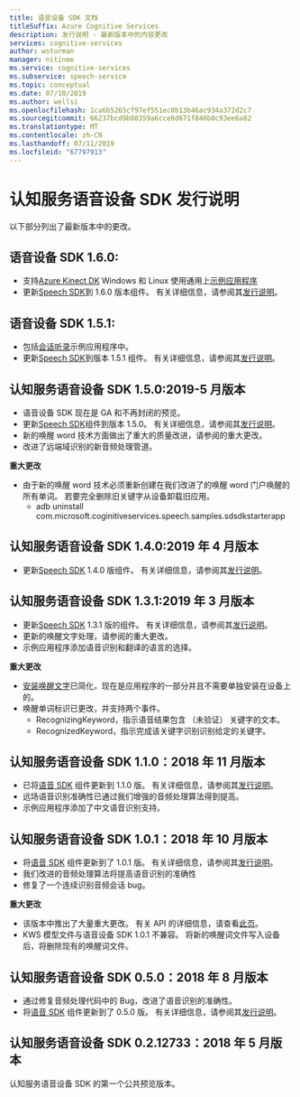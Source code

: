 ```yaml
---
title: 语音设备 SDK 文档
titleSuffix: Azure Cognitive Services
description: 发行说明 - 最新版本中的内容更改
services: cognitive-services
author: wsturman
manager: nitinme
ms.service: cognitive-services
ms.subservice: speech-service
ms.topic: conceptual
ms.date: 07/10/2019
ms.author: wellsi
ms.openlocfilehash: 1ca6b5265cf97ef551ec0b13b46ac934a372d2c7
ms.sourcegitcommit: 66237bcd9b08359a6cce8d671f846b0c93ee6a82
ms.translationtype: MT
ms.contentlocale: zh-CN
ms.lasthandoff: 07/11/2019
ms.locfileid: "67797913"
---
```

# <a name="release-notes-of-cognitive-services-speech-devices-sdk"></a>认知服务语音设备 SDK 发行说明
以下部分列出了最新版本中的更改。

## <a name="speech-devices-sdk-160"></a>语音设备 SDK 1.6.0:

*   支持[Azure Kinect DK](https://azure.microsoft.com/services/kinect-dk/) Windows 和 Linux 使用通用上[示例应用程序](https://aka.ms/sdsdk-download)
*   更新[Speech SDK](https://docs.microsoft.com/azure/cognitive-services/speech-service/speech-sdk-reference)到 1.6.0 版本组件。 有关详细信息，请参阅其[发行说明](https://aka.ms/csspeech/whatsnew)。

## <a name="speech-devices-sdk-151"></a>语音设备 SDK 1.5.1:

*   包括[会话听录](conversation-transcription-service.md)示例应用程序中。
*   更新[Speech SDK](https://docs.microsoft.com/azure/cognitive-services/speech-service/speech-sdk-reference)到版本 1.5.1 组件。 有关详细信息，请参阅其[发行说明](https://aka.ms/csspeech/whatsnew)。

## <a name="cognitive-services-speech-devices-sdk-150-2019-may-release"></a>认知服务语音设备 SDK 1.5.0:2019-5 月版本

*   语音设备 SDK 现在是 GA 和不再封闭的预览。
*   更新[Speech SDK](https://docs.microsoft.com/azure/cognitive-services/speech-service/speech-sdk-reference)组件到版本 1.5.0。 有关详细信息，请参阅其[发行说明](https://aka.ms/csspeech/whatsnew)。
*   新的唤醒 word 技术方面做出了重大的质量改进，请参阅的重大更改。
*   改进了远端域识别的新音频处理管道。

**重大更改**

*   由于新的唤醒 word 技术必须重新创建在我们改进了的唤醒 word 门户唤醒的所有单词。 若要完全删除旧关键字从设备卸载旧应用。
    - adb uninstall com.microsoft.coginitiveservices.speech.samples.sdsdkstarterapp

## <a name="cognitive-services-speech-devices-sdk-140-2019-apr-release"></a>认知服务语音设备 SDK 1.4.0:2019 年 4 月版本

* 更新[Speech SDK](https://docs.microsoft.com/azure/cognitive-services/speech-service/speech-sdk-reference) 1.4.0 版组件。 有关详细信息，请参阅其[发行说明](https://aka.ms/csspeech/whatsnew)。

## <a name="cognitive-services-speech-devices-sdk-131-2019-mar-release"></a>认知服务语音设备 SDK 1.3.1:2019 年 3 月版本

* 更新[Speech SDK](https://docs.microsoft.com/azure/cognitive-services/speech-service/speech-sdk-reference) 1.3.1 版的组件。 有关详细信息，请参阅其[发行说明](https://aka.ms/csspeech/whatsnew)。
*   更新的唤醒文字处理，请参阅的重大更改。
*   示例应用程序添加语音识别和翻译的语言的选择。

**重大更改**

*   [安装唤醒文字](https://docs.microsoft.com/azure/cognitive-services/speech-service/speech-devices-sdk-create-kws)已简化，现在是应用程序的一部分并且不需要单独安装在设备上的。
*   唤醒单词标识已更改，并支持两个事件。
    - RecognizingKeyword，指示语音结果包含 （未验证） 关键字的文本。
    - RecognizedKeyword，指示完成该关键字识别识别给定的关键字。


## <a name="cognitive-services-speech-devices-sdk-110-2018-nov-release"></a>认知服务语音设备 SDK 1.1.0：2018 年 11 月版本

* 已将[语音 SDK](https://docs.microsoft.com/azure/cognitive-services/speech-service/speech-sdk-reference) 组件更新到 1.1.0 版。 有关详细信息，请参阅其[发行说明](https://aka.ms/csspeech/whatsnew)。
* 远场语音识别准确性已通过我们增强的音频处理算法得到提高。
* 示例应用程序添加了中文语音识别支持。

## <a name="cognitive-services-speech-devices-sdk-101-2018-oct-release"></a>认知服务语音设备 SDK 1.0.1：2018 年 10 月版本

* 将[语音 SDK](https://docs.microsoft.com/azure/cognitive-services/speech-service/speech-sdk-reference) 组件更新到了 1.0.1 版。 有关详细信息，请参阅其[发行说明](https://aka.ms/csspeech/whatsnew)。
* 我们改进的音频处理算法将提高语音识别的准确性  
* 修复了一个连续识别音频会话 bug。

**重大更改**

* 该版本中推出了大量重大更改。 有关 API 的详细信息，请查看[此页](https://aka.ms/csspeech/breakingchanges_1_0_0)。
* KWS 模型文件与语音设备 SDK 1.0.1 不兼容。 将新的唤醒词文件写入设备后，将删除现有的唤醒词文件。

## <a name="cognitive-services-speech-devices-sdk-050-2018-aug-release"></a>认知服务语音设备 SDK 0.5.0：2018 年 8 月版本

* 通过修复音频处理代码中的 Bug，改进了语音识别的准确性。
* 将[语音 SDK](https://docs.microsoft.com/azure/cognitive-services/speech-service/speech-sdk-reference) 组件更新到了 0.5.0 版。 有关详细信息，请参阅其[发行说明](releasenotes.md#cognitive-services-speech-sdk-050-2018-july-release)。

## <a name="cognitive-services-speech-devices-sdk-0212733-2018-may-release"></a>认知服务语音设备 SDK 0.2.12733：2018 年 5 月版本

认知服务语音设备 SDK 的第一个公共预览版本。
